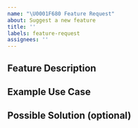 ```yaml
---
name: "\U0001F680 Feature Request"
about: Suggest a new feature
title: ''
labels: feature-request
assignees: ''
---
```


<!--
  IMPORTANT - Please ensure that your proposal has not already been submitted
  You can check the following links:
    - Github issues: https://github.com/kuzzleio/sdk-javascript/issues?q=is%3Aissue+label%3Afeature-request
    - Kuzzle's Public roadmap: https://trello.com/b/za9vOgRh/kuzzle-public-roadmap
-->

## Feature Description

<!--- Describe the functionality as you would need it -->

## Example Use Case

<!--- Give a concrete case example on how this feature would help you develop a better application or solve a problem -->

## Possible Solution (optional)

<!--- Give an example of how you would like to use the feature -->
<!--- You can put a sample Kuzzle query, sample code, etc. -->
